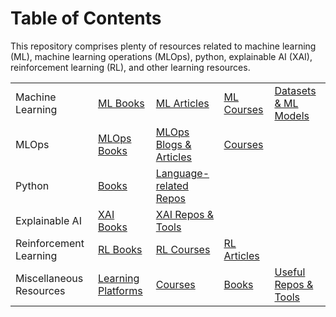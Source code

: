 # Table of Contents

This repository comprises plenty of resources related to machine learning (ML), machine learning operations (MLOps), python, explainable AI (XAI), reinforcement learning (RL), and other learning resources. 

| | | | | |
|-|-|-|-|-|
| Machine Learning      | [ML Books](ml-books.md) | [ML Articles](ml-blogs-articles.md) | [ML Courses](ml-courses.md)   | [Datasets & ML Models](ml-datasets-models.md) |
| MLOps     		| [MLOps Books](mlops-books.md) | [MLOps Blogs & Articles](mlops-blogs-articles.md) | [Courses](mlops-courses.md)      | |
| Python		| [Books](python-books.md) | [Language-related Repos](python-repos.md) | | | 
| Explainable AI | [XAI Books](xai-books.md) | [XAI Repos & Tools](xai-repos-tools.md) | | |
| Reinforcement Learning | [RL Books](rl-books-articles.md) | [RL Courses](rl-courses.md) | [RL Articles](rl-books-articles.md) | |
| Miscellaneous Resources | [Learning Platforms](general-learning-resources.md) | [Courses](general-courses.md) | [Books](general-books.md) | [Useful Repos & Tools](general-repos-tools.md) |
